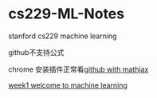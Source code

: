 # cs229-ML-Notes
stanford cs229 machine learning

github不支持公式

chrome 安装插件正常看[github with mathjax]( https://chrome.google.com/webstore/detail/github-with-mathjax/ioemnmodlmafdkllaclgeombjnmnbima)





[week1 welcome to machine learning](<https://github.com/longli-ai/cs229-ML/blob/master/week1.md>)

